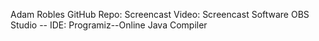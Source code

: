 Adam Robles 
GitHub Repo: 
Screencast Video:
Screencast Software OBS Studio -- IDE: Programiz--Online Java Compiler